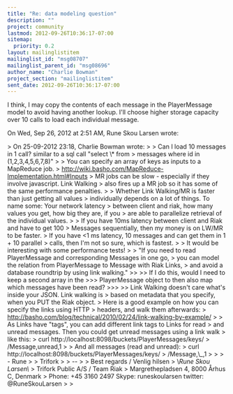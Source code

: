 ```yaml
---
title: "Re: data modeling question"
description: ""
project: community
lastmod: 2012-09-26T10:36:17-07:00
sitemap:
  priority: 0.2
layout: mailinglistitem
mailinglist_id: "msg08707"
mailinglist_parent_id: "msg08696"
author_name: "Charlie Bowman"
project_section: "mailinglistitem"
sent_date: 2012-09-26T10:36:17-07:00
---
```



I think, I may copy the contents of each message in the PlayerMessage model
to avoid having another lookup. I'll choose higher storage capacity over
10 calls to load each individual message.


On Wed, Sep 26, 2012 at 2:51 AM, Rune Skou Larsen  wrote:

&gt; On 25-09-2012 23:18, Charlie Bowman wrote:
&gt;
&gt; Can I load 10 messages in 1 call? similar to a sql call "select \\* from
&gt; messages where id in (1,2,3,4,5,6,7,8)"
&gt;
&gt; You can specify an array of keys as inputs to a MapReduce job.
&gt; http://wiki.basho.com/MapReduce-Implementation.html#Inputs
&gt; MR jobs can be slow - especially if they involve javascript. Link Walking
&gt; also fires up a MR job so it has some of the same performance penalties.
&gt;
&gt; Whether Link Walking/MR is faster than just getting all values
&gt; individually depends on a lot of things. To name some: Your network latency
&gt; between client and riak, how many values you get, how big they are, if you
&gt; are able to parallelize retrieval of the individual values.
&gt;
&gt; If you have 10ms latency between client and Riak and have to get 100
&gt; Messages sequentially, then my money is on LW/MR to be faster.
&gt; If you have &lt;1 ms latency, 10 messages and can get them in 1 + 10 parallel
&gt; calls, then I'm not so sure, which is fastest.
&gt;
&gt; It would be interesting with some performance tests!
&gt;
&gt; "If you need to read PlayerMessage and corresponding Messages in one go,
&gt; you can model the relation from PlayerMessage to Message with Riak Links,
&gt; and avoid a database roundtrip by using link walking."
&gt;&gt;
&gt;&gt; If I do this, would I need to keep a second array in the
&gt;&gt;&gt; PlayerMessage object to then also map which messages have been read?
&gt;&gt;&gt;
&gt;&gt; Link Walking doesn't care what's inside your JSON. Link walking is
&gt; based on metadata that you specify, when you PUT the Riak object.
&gt; Here is a good example on how you can specify the links using HTTP
&gt; headers, and walk them afterwards:
&gt; http://basho.com/blog/technical/2010/02/24/link-walking-by-example/
&gt;
&gt; As Links have "tags", you can add different link tags to Links for read
&gt; and unread messages. Then you could get unread messages using a link walk
&gt; like this:
&gt; curl http://localhost:8098/buckets/PlayerMessages/keys/
&gt; /Message,unread,1
&gt;
&gt; And all messages (read and unread):
&gt; curl http://localhost:8098/buckets/PlayerMessages/keys/
&gt; /Message,\\_,1
&gt;
&gt;
&gt; - Rune
&gt;
&gt; Trifork
&gt;
&gt; --
&gt;
&gt; Best regards / Venlig hilsen
&gt; \\*Rune Skou Larsen\\*
&gt; Trifork Public A/S / Team Riak
&gt; Margrethepladsen 4, 8000 Århus C, Denmark
&gt; Phone: +45 3160 2497 Skype: runeskoularsen twitter: @RuneSkouLarsen
&gt;
&gt;
